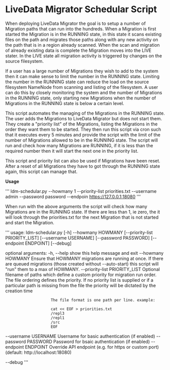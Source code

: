 # LiveData Migrator Schedular Script

When deploying LiveData Migrator the goal is to setup
a number of Migration paths that can run into the hundreds.
When a Migration is first started the Migration is in the
RUNNING state, in this state it scans existing files 
on the path and migrates those paths along with any 
new activity on the path that is in a region already
scanned. When the scan and migration of already existing
data is complete the Migration moves into the LIVE stater.
In the LIVE state all migration activity is triggered
by changes on the source filesystem.

If a user has a large number of Migrations they wish to
add to the system then it can make sense to limit
the number in the RUNNING state. Limiting the number in
the RUNNING state can reduce the load on the source 
filesystem NameNode from scanning and listing of the filesystem.
A user can do this by closely monitoring the system and
the number of Migrations in the RUNNING state, only starting
new Migrations when the number of Migrations in the RUNNING
state is below a certain level.

This script automates the managing of the Migrations
in the RUNNING state. The user adds the Migrations to
LiveData Migrator but does not start them. They create
a "priority list" of the Migrations, listing the Migrations
in the order they want them to be started. They then
run this script via cron such that it executes every 5
minutes and provide the script with the limit of the 
number of Migrations allowed to be in the RUNNING
state. The script will run and check how many Migrations
are RUNNING, if it is less than the required number
then it will start the next one in the priority list.

This script and priority list can also be used if Migrations
have been reset. After a reset of all Migrations they have to
got through the RUNNING state again, this script can manage
that.

**Usage**

'''
ldm-schedular.py --howmany 1 --priority-list priorities.txt --username admin --password password --endpoin https://127.0.0.1:18080
'''

When run with the above arguments the script will check how many Migrations
are in the RUNNING state. If there are less than 1, ie zero, the it will
look through the priorities.txt for the next Migration that is not started
and start the Migration.

'''
usage: ldm-schedular.py [-h] --howmany HOWMANY [--priority-list PRIORITY_LIST]
                        [--username USERNAME] [--password PASSWORD]
                        [--endpoint ENDPOINT] [--debug]

optional arguments:
  -h, --help            show this help message and exit
  --howmany HOWMANY     Ensure that HOWMANY migrations are running at once. If there are queued
                        migrations (those created without --auto-start) this script will "run"
                        them to a max of HOWMANY.
  --priority-list PRIORITY_LIST
                        Optional filename of paths which define a custom priority for migration
                        run order.  The file ordering defines the priority.  If no priority list is
                        supplied or if a particular path is missing from the file the priority will be
                        dictated by the creation time
                        
                        The file format is one path per line. example:
                        
                        cat << EOF > priorities.txt
                        /repl3
                        /repl1
                        /src
                        EOF
  --username USERNAME   Username for basic authentication (if enabled)
  --password PASSWORD   Password for bsaic authentication (if enabled)
  --endpoint ENDPOINT   Override API endpoint (e.g. for https or custom port)
                        (default: http://localhost:18080)
                        
  --debug
'''
